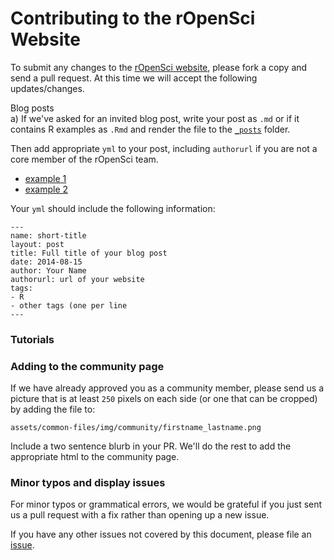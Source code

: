 # Contributing to the rOpenSci Website

To submit any changes to the [rOpenSci website](http://ropensci.org), please fork a copy and send a pull request. At this time we will accept the following updates/changes.

Blog posts  
a) If we've asked for an invited blog post, write your post as `.md` or if it contains R examples as `.Rmd` and render the file to the [`_posts`](https://github.com/ropensci/roweb/tree/master/_posts) folder.

Then add appropriate `yml` to your post, including `authorurl` if you are not a core member of the rOpenSci team.
- [example 1](https://github.com/ropensci/roweb/blob/master/_posts/2014-06-09-reproducibility.md)
-  [example 2](https://github.com/ropensci/roweb/blob/master/_posts/2014-08-15-open-tree-of-life-hackathon.md) 

Your `yml` should include the following information:

```
---
name: short-title
layout: post
title: Full title of your blog post
date: 2014-08-15
author: Your Name
authorurl: url of your website
tags:
- R
- other tags (one per line
---

```



### Tutorials

### Adding to the community page
If we have already approved you as a community member, please send us a picture that is at least `250` pixels on each side (or one that can be cropped) by adding the file to:

```
assets/common-files/img/community/firstname_lastname.png
```

Include a two sentence blurb in your PR. We'll do the rest to add the appropriate html to the community page.


### Minor typos and display issues

For minor typos or grammatical errors, we would be grateful if you just sent us a pull request with a fix rather than opening up a new issue.



If you have any other issues not covered by this document, please file an [issue](https://github.com/ropensci/roweb/issues/new). 




